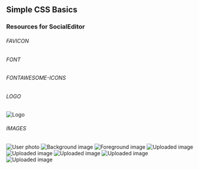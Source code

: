 ## Simple CSS Basics

### Resources for SocialEditor

###### FAVICON

<!-- <link rel="icon" type="image/png" href="https://bytegrad.com/course-assets/css/1/favicon.png"> -->

###### FONT

<link rel="stylesheet" href="https://cdnjs.cloudflare.com/ajax/libs/lato-font/3.0.0/css/lato-font.min.css" integrity="sha512-rSWTr6dChYCbhpHaT1hg2tf4re2jUxBWTuZbujxKg96+T87KQJriMzBzW5aqcb8jmzBhhNSx4XYGA6/Y+ok1vQ==" crossorigin="anonymous" />

###### FONTAWESOME-ICONS

<link rel="stylesheet" href="https://cdnjs.cloudflare.com/ajax/libs/font-awesome/5.15.1/css/all.min.css" integrity="sha512-+4zCK9k+qNFUR5X+cKL9EIR+ZOhtIloNl9GIKS57V1MyNsYpYcUrUeQc9vNfzsWfV28IaLL3i96P9sdNyeRssA==" crossorigin="anonymous">

###### LOGO

<img class="logo" src="https://bytegrad.com/course-assets/css/1/logo.svg" alt="Logo">

###### IMAGES

<img class="dd-toggle__img" src="https://images.pexels.com/photos/762080/pexels-photo-762080.jpeg?auto=compress&cs=tinysrgb&w=1260&h=750&dpr=2" alt="User photo">

<img class="canvas__bg-img" src="https://images.unsplash.com/photo-1615887023516-9b6bcd559e87?ixid=MXwxMjA3fDB8MHxwaG90by1wYWdlfHx8fGVufDB8fHw%3D&ixlib=rb-1.2.1&fit=crop&w=2134&q=100" alt="Background image">

<img class="canvas__fg-img" src="https://images.unsplash.com/photo-1615887023516-9b6bcd559e87?ixid=MXwxMjA3fDB8MHxwaG90by1wYWdlfHx8fGVufDB8fHw%3D&ixlib=rb-1.2.1&fit=crop&w=1453&q=85" alt="Foreground image">

<img class="panel__img" src="https://images.unsplash.com/photo-1543096222-72de739f7917?ixlib=rb-1.2.1&ixid=MXwxMjA3fDB8MHxwaG90by1wYWdlfHx8fGVufDB8fHw%3D&fit=crop&w=280&q=100" alt="Uploaded image">

<img class="panel__img" src="https://images.unsplash.com/photo-1475598322381-f1b499717dda?ixid=MXwxMjA3fDB8MHxwaG90by1wYWdlfHx8fGVufDB8fHw%3D&ixlib=rb-1.2.1&fit=crop&h=280&q=100" alt="Uploaded image">

<img class="panel__img" src="https://images.unsplash.com/photo-1615887023516-9b6bcd559e87?ixid=MXwxMjA3fDB8MHxwaG90by1wYWdlfHx8fGVufDB8fHw%3D&ixlib=rb-1.2.1&fit=crop&w=280&q=100" alt="Uploaded image">

<img class="panel__img" src="https://images.unsplash.com/photo-1615749190340-34c7c3b16784?ixid=MXwxMjA3fDB8MHxwaG90by1wYWdlfHx8fGVufDB8fHw%3D&ixlib=rb-1.2.1&fit=crop&w=280&q=100" alt="Uploaded image">

<img class="panel__img" src="https://images.unsplash.com/photo-1615707547992-93435f1e7f13?ixid=MXwxMjA3fDB8MHxwaG90by1wYWdlfHx8fGVufDB8fHw%3D&ixlib=rb-1.2.1&fit=crop&w=280&q=100" alt="Uploaded image">
